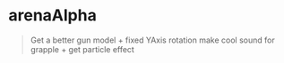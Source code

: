 # arenaAlpha
 
> Get a better gun model + fixed YAxis rotation
> make cool sound for grapple + get particle effect
